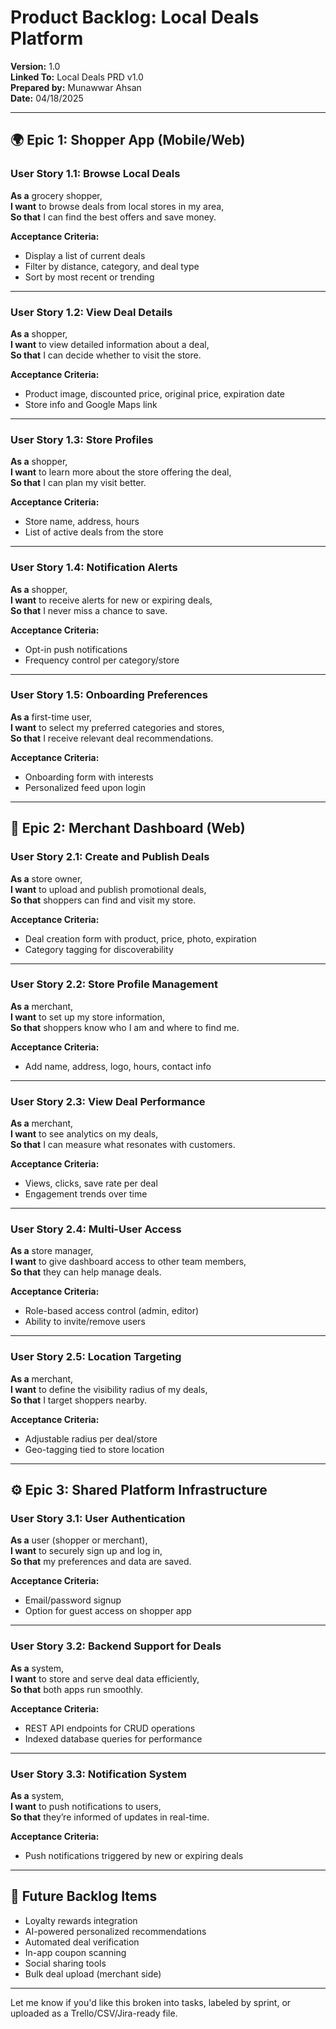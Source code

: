 # Product Backlog: Local Deals Platform

**Version:** 1.0  
**Linked To:** Local Deals PRD v1.0  
**Prepared by:** Munawwar Ahsan  
**Date:** 04/18/2025

---

## 🌍 Epic 1: Shopper App (Mobile/Web)

### User Story 1.1: Browse Local Deals
**As a** grocery shopper,  
**I want** to browse deals from local stores in my area,  
**So that** I can find the best offers and save money.

**Acceptance Criteria:**
- Display a list of current deals
- Filter by distance, category, and deal type
- Sort by most recent or trending

---

### User Story 1.2: View Deal Details
**As a** shopper,  
**I want** to view detailed information about a deal,  
**So that** I can decide whether to visit the store.

**Acceptance Criteria:**
- Product image, discounted price, original price, expiration date
- Store info and Google Maps link

---

### User Story 1.3: Store Profiles
**As a** shopper,  
**I want** to learn more about the store offering the deal,  
**So that** I can plan my visit better.

**Acceptance Criteria:**
- Store name, address, hours
- List of active deals from the store

---

### User Story 1.4: Notification Alerts
**As a** shopper,  
**I want** to receive alerts for new or expiring deals,  
**So that** I never miss a chance to save.

**Acceptance Criteria:**
- Opt-in push notifications
- Frequency control per category/store

---

### User Story 1.5: Onboarding Preferences
**As a** first-time user,  
**I want** to select my preferred categories and stores,  
**So that** I receive relevant deal recommendations.

**Acceptance Criteria:**
- Onboarding form with interests
- Personalized feed upon login

---

## 🏦 Epic 2: Merchant Dashboard (Web)

### User Story 2.1: Create and Publish Deals
**As a** store owner,  
**I want** to upload and publish promotional deals,  
**So that** shoppers can find and visit my store.

**Acceptance Criteria:**
- Deal creation form with product, price, photo, expiration
- Category tagging for discoverability

---

### User Story 2.2: Store Profile Management
**As a** merchant,  
**I want** to set up my store information,  
**So that** shoppers know who I am and where to find me.

**Acceptance Criteria:**
- Add name, address, logo, hours, contact info

---

### User Story 2.3: View Deal Performance
**As a** merchant,  
**I want** to see analytics on my deals,  
**So that** I can measure what resonates with customers.

**Acceptance Criteria:**
- Views, clicks, save rate per deal
- Engagement trends over time

---

### User Story 2.4: Multi-User Access
**As a** store manager,  
**I want** to give dashboard access to other team members,  
**So that** they can help manage deals.

**Acceptance Criteria:**
- Role-based access control (admin, editor)
- Ability to invite/remove users

---

### User Story 2.5: Location Targeting
**As a** merchant,  
**I want** to define the visibility radius of my deals,  
**So that** I target shoppers nearby.

**Acceptance Criteria:**
- Adjustable radius per deal/store
- Geo-tagging tied to store location

---

## ⚙️ Epic 3: Shared Platform Infrastructure

### User Story 3.1: User Authentication
**As a** user (shopper or merchant),  
**I want** to securely sign up and log in,  
**So that** my preferences and data are saved.

**Acceptance Criteria:**
- Email/password signup
- Option for guest access on shopper app

---

### User Story 3.2: Backend Support for Deals
**As a** system,  
**I want** to store and serve deal data efficiently,  
**So that** both apps run smoothly.

**Acceptance Criteria:**
- REST API endpoints for CRUD operations
- Indexed database queries for performance

---

### User Story 3.3: Notification System
**As a** system,  
**I want** to push notifications to users,  
**So that** they’re informed of updates in real-time.

**Acceptance Criteria:**
- Push notifications triggered by new or expiring deals

---

## 🔎 Future Backlog Items

- Loyalty rewards integration
- AI-powered personalized recommendations
- Automated deal verification
- In-app coupon scanning
- Social sharing tools
- Bulk deal upload (merchant side)

---

Let me know if you'd like this broken into tasks, labeled by sprint, or uploaded as a Trello/CSV/Jira-ready file.

